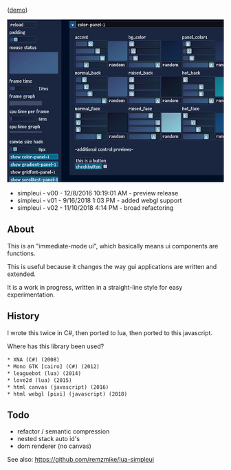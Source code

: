 ([demo](https://remzmike.github.io/simpleui/))

![screenshot](screen.png)

* simpleui - v00 - 12/8/2016 10:19:01 AM - preview release
* simpleui - v01 - 9/16/2018 1:03 PM - added webgl support
* simpleui - v02 - 11/10/2018 4:14 PM - broad refactoring

## About

This is an "immediate-mode ui", which basically means ui components are functions.

This is useful because it changes the way gui applications are written and extended.

It is a work in progress, written in a straight-line style for easy experimentation.

## History

I wrote this twice in C#, then ported to lua, then ported to this javascript.

Where has this library been used?

    * XNA (C#) (2008)
    * Mono GTK [cairo] (C#) (2012)
    * leaguebot (lua) (2014)
    * love2d (lua) (2015)    
    * html canvas (javascript) (2016)
    * html webgl [pixi] (javascript) (2018)

## Todo

* refactor / semantic compression
* nested stack auto id's
* dom renderer (no canvas)

See also: https://github.com/remzmike/lua-simpleui